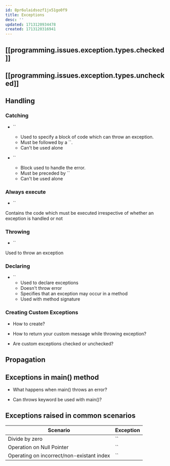 ```yaml
---
id: 8pr6ulaidsozf1jx51go0f9
title: Exceptions
desc: ''
updated: 1713120934478
created: 1713120316941
---
```


## [[programming.issues.exception.types.checked]]


## [[programming.issues.exception.types.unchecked]]


## Handling

### Catching

- ``
    - Used to specify a block of code which can throw an exception.
    - Must be followed by a ``.
    - Can't be used alone

- ``
    - Block used to handle the error.
    - Must be preceded by ``
    - Can't be used alone

### Always execute

- ``

Contains the code which must be executed irrespective of whether an exception is handled or not

### Throwing

- ``

Used to throw an exception

### Declaring 

- ``
    - Used to declare exceptions
    - Doesn't throw error
    - Specifies that an exception may occur in a method
    - Used with method signature

### Creating Custom Exceptions

- How to create?

- How to return your custom message while throwing exception?

- Are custom exceptions checked or unchecked?

## Propagation

## Exceptions in main() method

- What happens when main() throws an error?


- Can *throws* keyword be used with main()?



## Exceptions raised in common scenarios


Scenario | Exception | 
----------------|-----------|
 Divide by zero | `` |
 Operation on Null Pointer   | `` |
 Operating on incorrect/non-existant index    | `` | 

